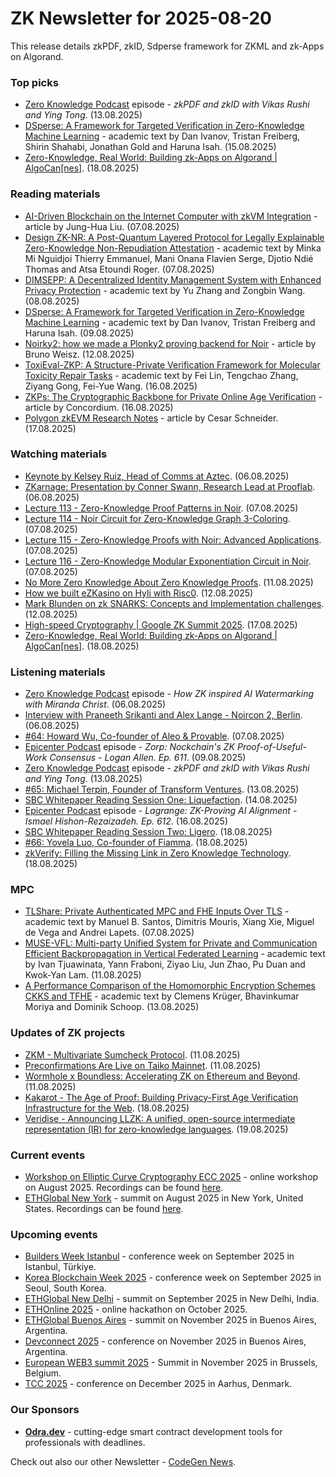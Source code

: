 # ZK Newsletter for 2025-08-20
This release details zkPDF, zkID, Sdperse framework for ZKML and zk-Apps on Algorand.

### Top picks
* [Zero Knowledge Podcast](https://zeroknowledge.fm/podcast/372/) episode - *zkPDF and zkID with Vikas Rushi and Ying Tong*. (13.08.2025)
* [DSperse: A Framework for Targeted Verification in Zero-Knowledge Machine Learning](https://arxiv.org/pdf/2508.06972) - academic text by Dan Ivanov, Tristan Freiberg, Shirin Shahabi, Jonathan Gold and Haruna Isah. (15.08.2025)
* [Zero-Knowledge, Real World: Building zk-Apps on Algorand | AlgoCan[nes]](https://www.youtube.com/watch?v=JEO-p0OJq5Y). (18.08.2025)

### Reading materials 
* [AI-Driven Blockchain on the Internet Computer with zkVM Integration](https://medium.com/@gwrx2005/ai-driven-blockchain-on-the-internet-computer-with-zkvm-integration-23af3dde7bfc) - article by Jung-Hua Liu. (07.08.2025)
* [Design ZK-NR: A Post-Quantum Layered Protocol for Legally Explainable Zero-Knowledge Non-Repudiation Attestation](https://eprint.iacr.org/2025/1422.pdf) - academic text by Minka Mi Nguidjoi Thierry Emmanuel, Mani Onana Flavien Serge, Djotio Ndié Thomas and Atsa Etoundi Roger. (07.08.2025)
* [DIMSEPP: A Decentralized Identity Management System with Enhanced Privacy Protection](https://eprint.iacr.org/2025/1441.pdf) - academic text by Yu Zhang and Zongbin Wang. (08.08.2025)
* [DSperse: A Framework for Targeted Verification in Zero-Knowledge Machine Learning](https://arxiv.org/pdf/2508.06972) - academic text by Dan Ivanov, Tristan Freiberg and Haruna Isah. (09.08.2025)
* [Noirky2: how we made a Plonky2 proving backend for Noir](https://medium.com/eryxcoop/noirky2-how-we-made-a-plonky2-proving-backend-for-noir-a2fbce7a490b) - article by Bruno Weisz. (12.08.2025)
* [ToxiEval-ZKP: A Structure-Private Verification Framework for Molecular Toxicity Repair Tasks](https://arxiv.org/pdf/2508.12035) - academic text by  Fei Lin, Tengchao Zhang, Ziyang Gong, Fei-Yue Wang. (16.08.2025)
* [ZKPs: The Cryptographic Backbone for Private Online Age Verification](https://medium.com/@concordium/zkps-the-cryptographic-backbone-for-private-online-age-verification-e2222c18d250) - article by Concordium. (16.08.2025)
* [Polygon zkEVM Research Notes](https://medium.com/@cesarschneider/polygon-zkevm-research-notes-cc4778fa8b3d) - article by Cesar Schneider. (17.08.2025)

### Watching materials
* [Keynote by Kelsey Ruiz, Head of Comms at Aztec](https://www.youtube.com/watch?v=sxNlS0GZqj4). (06.08.2025)
* [ZKarnage: Presentation by Conner Swann, Research Lead at Prooflab](https://www.youtube.com/watch?v=XzdPVQUzjnQ). (06.08.2025)
* [Lecture 113 - Zero-Knowledge Proof Patterns in Noir](https://www.youtube.com/watch?v=AKC64b4UYHI). (07.08.2025)
* [Lecture 114 - Noir Circuit for Zero-Knowledge Graph 3-Coloring](https://www.youtube.com/watch?v=2GOmkQpRh48). (07.08.2025)
* [Lecture 115 - Zero-Knowledge Proofs with Noir: Advanced Applications](https://www.youtube.com/watch?v=7BQjV02xoiA). (07.08.2025)
* [Lecture 116 - Zero-Knowledge Modular Exponentiation Circuit in Noir](https://www.youtube.com/watch?v=-2tklk8lkfc). (07.08.2025)
* [No More Zero Knowledge About Zero Knowledge Proofs](https://www.youtube.com/watch?v=FaLLp81p3ig). (11.08.2025)
* [How we built eZKasino on Hyli with Risc0](https://www.youtube.com/watch?v=fqu-n1UyCLE). (12.08.2025)
* [Mark Blunden on zk SNARKS: Concepts and Implementation challenges](https://www.youtube.com/watch?v=SAJv683uNZA). (12.08.2025)
* [High-speed Cryptography | Google ZK Summit 2025](https://www.youtube.com/watch?v=1Ce1Z9gPNfk). (17.08.2025)
* [Zero-Knowledge, Real World: Building zk-Apps on Algorand | AlgoCan[nes]](https://www.youtube.com/watch?v=JEO-p0OJq5Y). (18.08.2025)

### Listening materials
* [Zero Knowledge Podcast](https://zeroknowledge.fm/podcast/371/) episode - *How ZK inspired AI Watermarking with Miranda Christ*. (06.08.2025)
* [Interview with Praneeth Srikanti and Alex Lange - Noircon 2, Berlin](https://www.youtube.com/watch?v=zL50ZoyutzI). (06.08.2025)
* [#64: Howard Wu, Co-founder of Aleo & Provable](https://www.youtube.com/watch?v=radj468W3Fk). (07.08.2025)
* [Epicenter Podcast](https://www.youtube.com/watch?v=ZwkIfc7KUT8) episode - *Zorp: Nockchain's ZK Proof-of-Useful-Work Consensus - Logan Allen. Ep. 611*. (09.08.2025)
* [Zero Knowledge Podcast](https://zeroknowledge.fm/podcast/372/) episode - *zkPDF and zkID with Vikas Rushi and Ying Tong*. (13.08.2025)
* [#65: Michael Terpin, Founder of Transform Ventures](https://www.youtube.com/watch?v=vvQM_kAqzfA). (13.08.2025)
* [SBC Whitepaper Reading Session One: Liquefaction](https://www.youtube.com/watch?v=h0P4i5glf1c). (14.08.2025)
* [Epicenter Podcast](https://www.youtube.com/watch?v=NnwdJhhW8ps) episode - *Lagrange: ZK-Proving AI Alignment - Ismael Hishon-Rezaizadeh. Ep. 612*. (16.08.2025)
* [SBC Whitepaper Reading Session Two: Ligero](https://www.youtube.com/watch?v=o0HhnmbmGc4). (18.08.2025)
* [#66: Yovela Luo, Co-founder of Fiamma](https://www.youtube.com/watch?v=sc4nlHmfoqc). (18.08.2025)
* [zkVerify: Filling the Missing Link in Zero Knowledge Technology](https://www.youtube.com/watch?v=kyoWMP916EQ). (18.08.2025)

### MPC
* [TLShare: Private Authenticated MPC and FHE Inputs Over TLS](https://eprint.iacr.org/2025/1434.pdf) - academic text by Manuel B. Santos, Dimitris Mouris, Xiang Xie, Miguel de Vega and Andrei Lapets. (07.08.2025)
* [MUSE-VFL: Multi-party Unified System for Private and Communication Efficient Backpropagation in Vertical Federated Learning](https://eprint.iacr.org/2025/1451.pdf) - academic text by Ivan Tjuawinata, Yann Fraboni, Ziyao Liu, Jun Zhao, Pu Duan and Kwok-Yan Lam. (11.08.2025)
* [A Performance Comparison of the Homomorphic Encryption Schemes CKKS and TFHE](https://eprint.iacr.org/2025/1460.pdf) - academic text by Clemens Krüger, Bhavinkumar Moriya and Dominik Schoop. (13.08.2025)

### Updates of ZK projects
* [ZKM - Multivariate Sumcheck Protocol](https://www.zkm.io/blog/multivariate-sumcheck-protocol). (11.08.2025)
* [Preconfirmations Are Live on Taiko Mainnet](https://taiko.mirror.xyz/rbgD_KM06QkDe1t0Gw1wI_MLvwobTS1PqEIfstZRo48). (11.08.2025)
* [Wormhole x Boundless: Accelerating ZK on Ethereum and Beyond](https://beboundless.xyz/blog/wormhole-and-boundless). (11.08.2025)
* [Kakarot - The Age of Proof: Building Privacy-First Age Verification Infrastructure for the Web](https://blog.kakarot.org/the-age-of-proof-building-privacy-first-age-verification-infrastructure-for-the-web-c49f49541c13). (18.08.2025)
* [Veridise - Announcing LLZK: A unified, open-source intermediate representation (IR) for zero-knowledge languages](https://veridise.com/blog/veridise-announcements/announcing-llzk-a-unified-open-source-intermediate-representation-ir-for-zero-knowledge-languages/). (19.08.2025)

### Current events
* [Workshop on Elliptic Curve Cryptography ECC 2025](https://eccworkshop.org/2025/index.html) - online workshop on August 2025. Recordings can be found [here](https://www.youtube.com/@ECCworkshop).
* [ETHGlobal New York](https://ethglobal.com/events/newyork2025) - summit on August 2025 in New York, United States. Recordings can be found [here](https://www.youtube.com/playlist?list=PLXzKMXK2aHh4Xze0ZeSWCSGsw25clPpvZ).

### Upcoming events
* [Builders Week Istanbul](https://buildersweekistanbul.com/) - conference week on September 2025 in Istanbul, Türkiye.
* [Korea Blockchain Week 2025](https://koreablockchainweek.com/) - conference week on September 2025 in Seoul, South Korea.
* [ETHGlobal New Delhi](https://ethglobal.com/events/newdelhi) - summit on September 2025 in New Delhi, India.
* [ETHOnline 2025](https://ethglobal.com/events/ethonline2025) - online hackathon on October 2025. 
* [ETHGlobal Buenos Aires](https://ethglobal.com/events/buenosaires) - summit on November 2025 in Buenos Aires, Argentina.
* [Devconnect 2025](https://devconnect.org/) - conference on November 2025 in Buenos Aires, Argentina. 
* [European WEB3 summit 2025](https://www.web3eurosummit.eu/) - Summit in November 2025 in Brussels, Belgium.
* [TCC 2025](https://tcc.iacr.org/2025/) - conference on December 2025 in  Aarhus, Denmark.

### Our Sponsors
* **[Odra.dev](https://odra.dev)** - cutting-edge smart contract development tools for professionals with deadlines.

Check out also our other Newsletter - [CodeGen News](https://codegen.substack.com/p/codegen-news-for-2025-06-02). 


